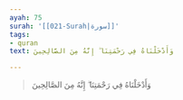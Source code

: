 ```yaml
---
ayah: 75
surah: '[[021-Surah|سورة]]'
tags:
- quran
text: وَأَدْخَلْنَاهُ فِي رَحْمَتِنَا ۖ إِنَّهُ مِنَ الصَّالِحِينَ

---
```

> وَأَدْخَلْنَاهُ فِي رَحْمَتِنَا ۖ إِنَّهُ مِنَ الصَّالِحِينَ
